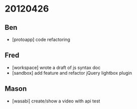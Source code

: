 # 20120426

## Ben
- [protoapp] code refactoring



## Fred
- [workspace] wrote a draft of js syntax doc
- [sandbox] add feature and refactor jQuery lightbox plugin



## Mason
- [wasabi] create/show a video with api test